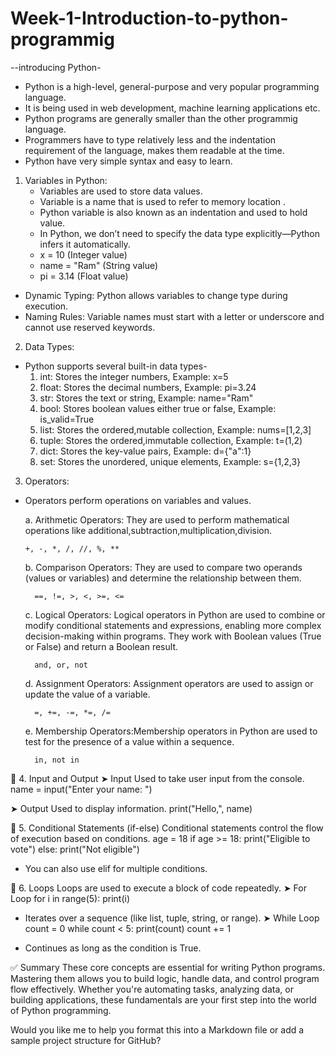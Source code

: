 # Week-1-Introduction-to-python-programmig

--introducing Python-
  * Python is a high-level, general-purpose and very popular programming language.
  * It is being used in web development, machine learning applications etc.
  * Python programs are generally smaller than the other programmig language.
  * Programmers have to type relatively less and the indentation requirement of the language, makes them readable at the time.
  * Python have  very simple syntax and easy to learn.

1. Variables in Python:
    * Variables are used to store data values.
    * Variable is a name that is used to refer to memory location .
    * Python variable is also known as an indentation and used to hold value.
    * In Python, we don’t need to specify the data type explicitly—Python infers it automatically.
    * x = 10        (Integer value)
    * name = "Ram"  (String value)
    * pi = 3.14     (Float value)

- Dynamic Typing: Python allows variables to change type during execution.
- Naming Rules: Variable names must start with a letter or underscore and cannot use reserved keywords.

2. Data Types:
 * Python supports several built-in data types-
   1. int: Stores the integer numbers, Example: x=5
   2. float: Stores the decimal numbers, Example: pi=3.24
   3. str: Stores the text or string, Example: name="Ram"
   4. bool: Stores boolean values either true or false, Example: is_valid=True
   5. list: Stores the ordered,mutable collection, Example: nums=[1,2,3]
   6. tuple: Stores the ordered,immutable collection, Example: t=(1,2)
   7. dict: Stores the key-value pairs, Example: d={"a":1}
   8. set: Stores the unordered, unique elements, Example: s={1,2,3}


3. Operators:
* Operators perform operations on variables and values.

    a. Arithmetic Operators:
      They are used to perform mathematical operations like additional,subtraction,multiplication,division.
  
      +, -, *, /, //, %, **
  
    b. Comparison Operators:
     They are used to compare two operands (values or variables) and determine the relationship between them.
  
        ==, !=, >, <, >=, <=
  
    c. Logical Operators:
      Logical operators in Python are used to combine or modify conditional statements and expressions, enabling more complex decision-making within programs. They work with Boolean values (True or False) and return a Boolean result.
  
        and, or, not
  
    d. Assignment Operators: Assignment operators are used to assign or update the value of a variable. 
      
        =, +=, -=, *=, /=
  
    e. Membership Operators:Membership operators in Python are used to test for the presence of a value within a sequence. 
      
        in, not in
  

🔹 4. Input and Output
➤ Input
Used to take user input from the console.
name = input("Enter your name: ")


➤ Output
Used to display information.
print("Hello,", name)



🔹 5. Conditional Statements (if-else)
Conditional statements control the flow of execution based on conditions.
age = 18
if age >= 18:
    print("Eligible to vote")
else:
    print("Not eligible")


- You can also use elif for multiple conditions.

🔹 6. Loops
Loops are used to execute a block of code repeatedly.
➤ For Loop
for i in range(5):
    print(i)


- Iterates over a sequence (like list, tuple, string, or range).
➤ While Loop
count = 0
while count < 5:
    print(count)
    count += 1


- Continues as long as the condition is True.

✅ Summary
These core concepts are essential for writing Python programs. Mastering them allows you to build logic, handle data, and control program flow effectively. Whether you're automating tasks, analyzing data, or building applications, these fundamentals are your first step into the world of Python programming.

Would you like me to help you format this into a Markdown file or add a sample project structure for GitHub?
